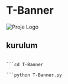 # T-Banner
![Proje Logo](https://ibb.co/WGfy5Ts)

## kurulum

 ```git clone https://github.com/coderfenrir/T-Banner

```cd T-Banner

```python T-Banner.py
